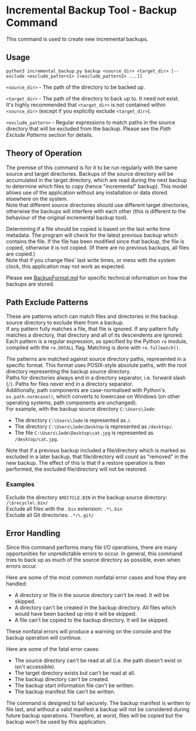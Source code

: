 # Incremental Backup Tool - Backup Command

This command is used to create new incremental backups.

## Usage

```
python3 incremental_backup.py backup <source_dir> <target_dir> [--exclude <exclude_pattern1> [<exclude_pattern2> ...]]
```

`<source_dir>` - The path of the directory to be backed up.

`<target_dir>` - The path of the directory to back up to. It need not exist.  
It's highly recommended that `<target_dir>` is not contained within `<source_dir>` (except if you explicitly exclude `<target_dir>`).

`<exclude_pattern>` - Regular expressions to match paths in the source directory that will be excluded from the backup.
Please see the _Path Exclude Patterns_ section for details.

## Theory of Operation

The premise of this command is for it to be run regularly with the same source and target directories.
Backups of the source directory will be accumulated in the target directory, which are read during the next backup to determine which files to copy (hence "incremental" backup).
This model allows use of the application without any installation or data stored elsewhere on the system.  
Note that different source directories should use different target directories, otherwise the backups will interfere with each other (this is different to the behaviour of the original incremental backup tool).

Determining if a file should be copied is based on the last write time metadata.
The program will check for the latest previous backup which contains the file.
If the file has been modified since that backup, the file is copied, otherwise it is not copied. (If there are no previous backups, all files are copied.)  
Note that if you change files' last write times, or mess with the system clock, this application may not work as expected.

Please see [BackupFormat.md](BackupFormat.md) for specific technical information on how the backups are stored.

## Path Exclude Patterns

These are patterns which can match files and directories in the backup source directory to exclude them from a backup.  
If any pattern fully matches a file, that file is ignored. If any pattern fully matches a directory, that directory and all of its descendents are ignored.  
Each pattern is a regular expression, as specified by the Python `re` module, compiled with the `re.DOTALL` flag. Matching is done with `re.fullmatch()`.  

The patterns are matched against source directory paths, represented in a specific format.
This format uses POSIX-style absolute paths, with the root directory representing the backup source directory.  
Paths for directories always end in a directory separator, i.e. forward slash (`/`). Paths for files never end in a directory separator.  
Additionally, path components are case-normalised with Python's `os.path.normcase()`, which converts to lowercase on Windows (on other operating systems, path components are unchanged).  
For example, with the backup source directory `C:\Users\Jade`:

 - The directory `C:\Users\Jade` is represented as `/`.
 - The directory `C:\Users\Jade\Desktop` is represented as `/desktop/`.
 - The file `C:\Users\Jade\Desktop\cat.jpg` is represented as `/desktop/cat.jpg`.

Note that if a previous backup included a file/directory which is marked as excluded in a later backup, that file/directory will count as "removed" in the new backup.
The effect of this is that if a restore operation is then performed, the excluded file/directory will not be restored.

### Examples

Exclude the directory `$RECYCLE.BIN` in the backup source directory: `/\$recycle\.bin/`  
Exclude all files with the `.bin` extension: `.*\.bin`  
Exclude all Git directories: `.*/\.git/`

## Error Handling

Since this command performs many file I/O operations, there are many opportunities for unpredictable errors to occur.
In general, this command tries to back up as much of the source directory as possible, even when errors occur.  

Here are some of the most common nonfatal error cases and how they are handled:

 - A directory or file in the source directory can't be read. It will be skipped.
 - A directory can't be created in the backup directory. All files which would have been backed up into it will be skipped.
 - A file can't be copied to the backup directory. It will be skipped.

These nonfatal errors will produce a warning on the console and the backup operation will continue.

Here are some of the fatal error cases:

 - The source directory can't be read at all (i.e. the path doesn't exist or isn't accessible).
 - The target directory exists but can't be read at all.
 - The backup directory can't be created.
 - The backup start information file can't be written.
 - The backup manifest file can't be written.

The command is designed to fail securely.
The backup manifest is written to file last, and without a valid manifest a backup will not be considered during future backup operations.
Therefore, at worst, files will be copied but the backup won't be used by this application.
